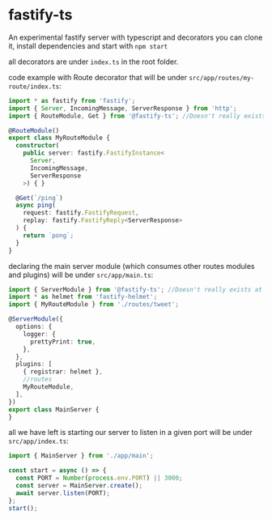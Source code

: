 # fastify-ts

An experimental fastify server with typescript and decorators
you can clone it, install dependencies and start with `npm start`

all decorators are under `index.ts` in the root folder.

code example with Route decorator that will be under `src/app/routes/my-route/index.ts`:
```typescript
import * as fastify from 'fastify';
import { Server, IncomingMessage, ServerResponse } from 'http';
import { RouteModule, Get } from '@fastify-ts'; //Doesn't really exists at npm

@RouteModule()
export class MyRouteModule {
  constructor(
    public server: fastify.FastifyInstance<
      Server,
      IncomingMessage,
      ServerResponse
    >) { }

  @Get(`/ping`)
  async ping(
    request: fastify.FastifyRequest,
    replay: fastify.FastifyReply<ServerResponse>
  ) {
    return `pong`;
  }
}
```

declaring the main server module (which consumes other routes modules and plugins)
will be under `src/app/main.ts`:
```typescript
import { ServerModule } from '@fastify-ts'; //Doesn't really exists at npm;
import * as helmet from 'fastify-helmet';
import { MyRouteModule } from './routes/tweet';

@ServerModule({
  options: {
    logger: {
      prettyPrint: true,
    },
  },
  plugins: [
    { registrar: helmet },
    //routes
    MyRouteModule,
  ],
})
export class MainServer {
}
```

all we have left is starting our server to listen in a given port
will be under `src/app/index.ts`:
```typescript
import { MainServer } from './app/main';

const start = async () => {
  const PORT = Number(process.env.PORT) || 3000;
  const server = MainServer.create();
  await server.listen(PORT);
};
start();
```

